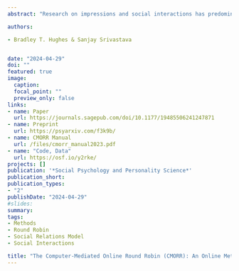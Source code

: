 ```yaml
---
abstract: "Research on impressions and social interactions has predominately examined perceptions of artificial stimuli or those made by convenience samples of undergraduates. In the present work, we introduce and validate a new experimental method, the Computer-Mediated Online Round Robin (CMORR), with the aim of providing researchers a tool to extend the study of inter- personal phenomena to more diverse populations. We describe the method and provide guidance for future CMORR studies. We collected CMORR data from an undergraduate sample (N = 171), and compared the structure and accuracy of impressions of Big Five personality trait to two in-person studies; one with group interactions (N = 225), one with dyadic interactions (N = 511), and meta-analytic estimates from the literature. The results showed a general correspondence between impressions formed in online interactions and in in-person contexts. The findings support using CMORR to study general questions about impressions and social interactions."

authors:

- Bradley T. Hughes & Sanjay Srivastava


date: "2024-04-29"
doi: ""
featured: true
image:
  caption: 
  focal_point: ""
  preview_only: false
links:
- name: Paper
  url: https://journals.sagepub.com/doi/10.1177/19485506241247871
- name: Preprint
  url: https://psyarxiv.com/f3k9b/
- name: CMORR Manual 
  url: /files/cmorr_manual2023.pdf
- name: "Code, Data"
  url: https://osf.io/y2rke/
projects: []
publication: '*Social Psychology and Personality Science*'
publication_short:
publication_types:
- "2"
publishDate: "2024-04-29"
#slides: 
summary: 
tags:
- Methods
- Round Robin
- Social Relations Model
- Social Interactions

title: "The Computer-Mediated Online Round Robin (CMORR): An Online Method for Studying Impressions and Social Interactions"
---
```

